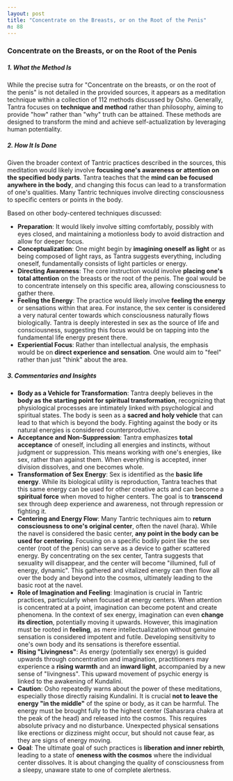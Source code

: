 ```yaml
---
layout: post
title: "Concentrate on the Breasts, or on the Root of the Penis"
n: 88
---
```

### Concentrate on the Breasts, or on the Root of the Penis

##### 1. What the Method Is

While the precise sutra for "Concentrate on the breasts, or on the root of the penis" is not detailed in the provided sources, it appears as a meditation technique within a collection of 112 methods discussed by Osho. Generally, Tantra focuses on **technique and method** rather than philosophy, aiming to provide "how" rather than "why" truth can be attained. These methods are designed to transform the mind and achieve self-actualization by leveraging human potentiality.

##### 2. How It Is Done

Given the broader context of Tantric practices described in the sources, this meditation would likely involve **focusing one's awareness or attention on the specified body parts**. Tantra teaches that the **mind can be focused anywhere in the body**, and changing this focus can lead to a transformation of one's qualities. Many Tantric techniques involve directing consciousness to specific centers or points in the body.

Based on other body-centered techniques discussed:

- **Preparation**: It would likely involve sitting comfortably, possibly with eyes closed, and maintaining a motionless body to avoid distraction and allow for deeper focus.
- **Conceptualization**: One might begin by **imagining oneself as light** or as being composed of light rays, as Tantra suggests everything, including oneself, fundamentally consists of light particles or energy.
- **Directing Awareness**: The core instruction would involve **placing one's total attention** on the breasts or the root of the penis. The goal would be to concentrate intensely on this specific area, allowing consciousness to gather there.
- **Feeling the Energy**: The practice would likely involve **feeling the energy** or sensations within that area. For instance, the sex center is considered a very natural center towards which consciousness naturally flows biologically. Tantra is deeply interested in sex as the source of life and consciousness, suggesting this focus would be on tapping into the fundamental life energy present there.
- **Experiential Focus**: Rather than intellectual analysis, the emphasis would be on **direct experience and sensation**. One would aim to "feel" rather than just "think" about the area.

##### 3. Commentaries and Insights

- **Body as a Vehicle for Transformation**: Tantra deeply believes in the **body as the starting point for spiritual transformation**, recognizing that physiological processes are intimately linked with psychological and spiritual states. The body is seen as a **sacred and holy vehicle** that can lead to that which is beyond the body. Fighting against the body or its natural energies is considered counterproductive.
- **Acceptance and Non-Suppression**: Tantra emphasizes **total acceptance** of oneself, including all energies and instincts, without judgment or suppression. This means working _with_ one's energies, like sex, rather than against them. When everything is accepted, inner division dissolves, and one becomes whole.
- **Transformation of Sex Energy**: Sex is identified as the **basic life energy**. While its biological utility is reproduction, Tantra teaches that this same energy can be used for other creative acts and can become a **spiritual force** when moved to higher centers. The goal is to **transcend** sex through deep experience and awareness, not through repression or fighting it.
- **Centering and Energy Flow**: Many Tantric techniques aim to **return consciousness to one's original center**, often the navel (hara). While the navel is considered the basic center, **any point in the body can be used for centering**. Focusing on a specific bodily point like the sex center (root of the penis) can serve as a device to gather scattered energy. By concentrating on the sex center, Tantra suggests that sexuality will disappear, and the center will become "illumined, full of energy, dynamic". This gathered and vitalized energy can then flow all over the body and beyond into the cosmos, ultimately leading to the basic root at the navel.
- **Role of Imagination and Feeling**: Imagination is crucial in Tantric practices, particularly when focused at energy centers. When attention is concentrated at a point, imagination can become potent and create phenomena. In the context of sex energy, imagination can even **change its direction**, potentially moving it upwards. However, this imagination must be rooted in **feeling**, as mere intellectualization without genuine sensation is considered impotent and futile. Developing sensitivity to one's own body and its sensations is therefore essential.
- **Rising "Livingness"**: As energy (potentially sex energy) is guided upwards through concentration and imagination, practitioners may experience a **rising warmth** and an **inward light**, accompanied by a new sense of "livingness". This upward movement of psychic energy is linked to the awakening of Kundalini.
- **Caution**: Osho repeatedly warns about the power of these meditations, especially those directly raising Kundalini. It is crucial **not to leave the energy "in the middle"** of the spine or body, as it can be harmful. The energy must be brought fully to the highest center (Sahasrara chakra at the peak of the head) and released into the cosmos. This requires absolute privacy and no disturbance. Unexpected physical sensations like erections or dizziness might occur, but should not cause fear, as they are signs of energy moving.
- **Goal**: The ultimate goal of such practices is **liberation and inner rebirth**, leading to a state of **oneness with the cosmos** where the individual center dissolves. It is about changing the quality of consciousness from a sleepy, unaware state to one of complete alertness.
